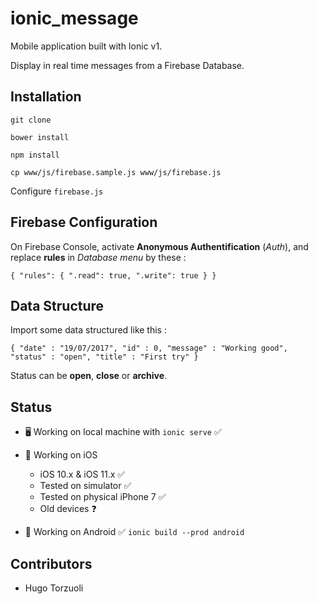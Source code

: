 # ionic_message

Mobile application built with Ionic v1.

Display in real time messages from a Firebase Database.

## Installation

```git clone```

```bower install```

```npm install```

```cp www/js/firebase.sample.js www/js/firebase.js```

Configure `firebase.js`

## Firebase Configuration

On Firebase Console, activate **Anonymous Authentification** (*Auth*), and replace **rules** in *Database menu* by these :

`{
  "rules": {
    ".read": true,
    ".write": true
  }
}`

## Data Structure

Import some data structured like this :

`{
  "date" : "19/07/2017",
  "id" : 0,
  "message" : "Working good",
  "status" : "open",
  "title" : "First try"
}`

Status can be **open**, **close** or **archive**.

## Status

- 🖥 Working on local machine with `ionic serve` ✅

- 📱 Working on iOS
  - iOS 10.x & iOS 11.x ✅
  - Tested on simulator ✅
  - Tested on physical iPhone 7 ✅
  - Old devices ❓

- 📱 Working on Android ✅ `ionic build --prod android`

## Contributors

- Hugo Torzuoli
